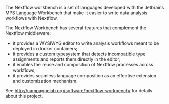 
The Nextflow workbench is a set of languages developed with the Jetbrains MPS Language Workbench that make it easier to write data analysis workflows with Nextflow.

The Nextflow Workbench has several features that complement the Nextflow middleware:

* it provides a WYSIWYG editor to write analysis workflows meant to be deployed in docker containers;
* it provides a custom typesystem that detects incompatible type assignments and reports them directly in the editor;
* it enables the reuse and composition of Nextflow processes across workflows;
* it provides seamless language composition as an effective extension and customization mechanism.

See http://campagnelab.org/software/nextflow-workbench/ for details about this project.
